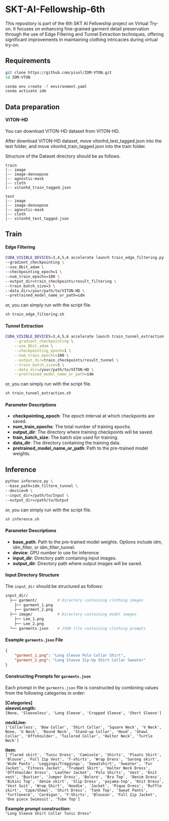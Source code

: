 # SKT-AI-Fellowship-6th
This repository is part of the 6th SKT AI Fellowship project on Virtual Try-on. It focuses on enhancing fine-grained garment detail preservation through the use of Edge Filtering and Tunnel Extraction techniques, offering significant improvements in maintaining clothing intricacies during virtual try-on.

## Requirements
```bash
git clone https://github.com/yisol/IDM-VTON.git
cd IDM-VTON

conda env create -f environment.yaml
conda activate idm
```

## Data preparation
#### VITON-HD
You can download VITON-HD dataset from VITON-HD.

After download VITON-HD dataset, move vitonhd_test_tagged.json into the test folder, and move vitonhd_train_tagged.json into the train folder.

Structure of the Dataset directory should be as follows.

```
train
|-- image
|-- image-densepose
|-- agnostic-mask
|-- cloth
|-- vitonhd_train_tagged.json

test
|-- image
|-- image-densepose
|-- agnostic-mask
|-- cloth
|-- vitonhd_test_tagged.json
```

## Train

#### Edge Filtering
```bash
CUDA_VISIBLE_DEVICES=3,4,5,6 accelerate launch train_edge_filtering.py \
--gradient_checkpointing \
--use_8bit_adam \
--checkpointing_epoch=1 \
--num_train_epochs=100 \
--output_dir=train_checkpoints/result_filtering \
--train_batch_size=3 \
--data_dir=/your/path/to/VITON-HD \
--pretrained_model_name_or_path=idm
```
or, you can simply run with the script file.
```bash
sh train_edge_filtering.sh
```

  

#### Tunnel Extraction
```bash
CUDA_VISIBLE_DEVICES=3,4,5,6 accelerate launch train_tunnel_extraction.py \
    --gradient_checkpointing \
    --use_8bit_adam \
    --checkpointing_epoch=1 \
    --num_train_epochs=100 \
    --output_dir=train_checkpoints/result_tunnel \
    --train_batch_size=3 \
    --data_dir=/your/path/to/VITON-HD \
    --pretrained_model_name_or_path=idm
```
or, you can simply run with the script file.
```bash
sh train_tunnel_extraction.sh
```

#### Parameter Descriptions
- **checkpointing_epoch**: The epoch interval at which checkpoints are saved.
- **num_train_epochs**: The total number of training epochs.
- **output_dir**: The directory where training checkpoints will be saved.
- **train_batch_size**: The batch size used for training.
- **data_dir**: The directory containing the training data.
- **pretrained_model_name_or_path**: Path to the pre-trained model weights.



## Inference

```bash
python inference.py \
--base_path=idm_filtere_tunnel \
--device=0 \
--input_dir=/path/to/Input \
--output_dir=/path/to/Output
```
or, you can simply run with the script file.
```bash
sh inference.sh
```

#### Parameter Descriptions
- **base_path**: Path to the pre-trained model weights. Options include idm, idm_filter, or idm_filter_tunnel.
- **device**: GPU number to use for inference.
- **input_dir**: Directory path containing input images.
- **output_dir**: Directory path where output images will be saved.

#### Input Directory Structure
The `input_dir` should be structured as follows:  
```bash
input_dir/
  ├── garment/         # Directory containing clothing images
    ├── garment_1.png
    ├── garment_2.png
  ├── image/           # Directory containing model images
    ├── Lee_1.png
    ├── Lee_2.png
  └── garments.json    # JSON file containing clothing prompts
```

#### Example `garments.json` File
```json
{
    "garment_1.png": "Long Sleeve Polo Collar Shirt",
    "garment_2.png": "Long Sleeve Zip-Up Shirt Collar Sweater"
}
```

#### Constructing Prompts for `garments.json`
Each prompt in the `garments.json` file is constructed by combining values from the following categories in order:  
  
**[Categories]**  
**sleeveLength:**  
```[None, 'Sleeveless', 'Long Sleeve', 'Cropped Sleeve', 'Short Sleeve']```

**neckLine:**  
`['Collarless', 'Bow Collar', 'Shirt Collar', 'Square Neck', 'V Neck', None, 'U Neck', 'Round Neck', 'Stand-up Collar', 'Hood', 'Shawl Collar', 'Offshoulder', 'Tailored Collar', 'Halter Neck', 'Turtle Neck']`

**item:**  
`['flared skirt', 'Tunic Dress', 'Camisole', 'Shirts', 'Pleats Skirt', 'Blouse', 'Full Zip Vest', 'T-shirts', 'Wrap Dress', 'Sarong skirt', 'Wide Pants', 'Leggings/Treggings', 'Sweatshirt', 'Sweater', 'Fur Jacket', 'Fitness Jacket', 'Trumpet Skirt', 'Halter Neck Dress', 'Offshoulder Dress', 'Leather Jacket', 'Polo Shirts', 'Vest', 'Knit vest', 'Bustier', 'Jumper Dress', 'Bolero', 'Bra Top', 'Denim Dress', 'Bikini Top', 'denim skirt', 'Slip Dress', 'pajama-top', 'Knit Dress', 'Vest Suit', 'Wrap Skirt', 'Hoodie', 'Jacket', 'Pique Dress', 'Ruffle skirt', 'Cape/Shawl', 'Shirt Dress', 'Tank Top', 'Sweat Pants', 'Turtleneck', 'Cardigan', 'Y-Shirts', 'Blouson', 'Full Zip Jacket', 'One piece Swimsuit', 'Tube Top']`

**Example prompt construction:**  
``"Long Sleeve Shirt Collar Tunic Dress"``
